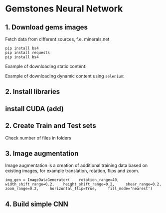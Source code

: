 # Gemstones Neural Network

## 1. Download gems images
Fetch data from different sources, f.e. minerals.net

`pip install bs4`  
`pip install requests`  
`pip install bs4`  

Example of downloading static content:

Example of downloading dynamic content using `selenium`:


## 2. Install libraries

## install CUDA (add)

## 2. Create Train and Test sets

Check number of files in folders


## 3. Image augmentation
Image augmentation is a creation of additional training data based on existing images, for example translation, rotation, flips and zoom.

`img_gen = ImageDataGenerator(   
        rotation_range=40,    
        width_shift_range=0.2,   
        height_shift_range=0.2,    
        shear_range=0.2,    
        zoom_range=0.2,    
        horizontal_flip=True,    
        fill_mode='nearest')`    

## 4. Build simple CNN

